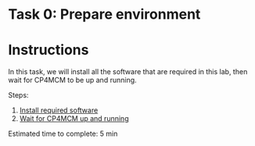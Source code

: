 # Task 0: Prepare environment

  Instructions
  ============

  In this task, we will install all the software that are required in this lab, then wait for CP4MCM to be up
  and running.
  
  Steps:

  1) [Install required software](step1.md)
  2) [Wait for CP4MCM up and running](step2.md)
  
  Estimated time to complete: 5 min
